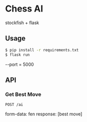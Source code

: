 # Chess AI

stockfish + flask

## Usage

```bash
$ pip install -r requirements.txt
$ flask run
```

--port = 5000

## API

### Get Best Move

`POST /ai`

form-data: fen
response: [best move]
